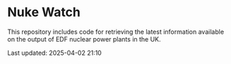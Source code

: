 # Nuke Watch

This repository includes code for retrieving the latest information available on the output of EDF nuclear power plants in the UK.

Last updated: 2025-04-02 21:10